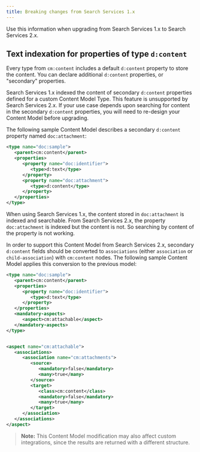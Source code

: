 ```yaml
---
title: Breaking changes from Search Services 1.x
---
```


Use this information when upgrading from Search Services 1.x to Search Services 2.x.

## Text indexation for properties of type `d:content`

Every type from `cm:content` includes a default `d:content` property to store the content. You can declare additional `d:content` properties, or "secondary" properties.

Search Services 1.x indexed the content of secondary `d:content` properties defined for a custom Content Model Type. This feature is unsupported by Search Services 2.x. If your use case depends upon searching for content in the secondary `d:content` properties, you will need to re-design your Content Model before upgrading.

The following sample Content Model describes a secondary `d:content` property named `doc:attachment`:

```xml
<type name="doc:sample">
   <parent>cm:content</parent>
   <properties>
      <property name="doc:identifier">
         <type>d:text</type>
      </property>
      <property name="doc:attachment">
         <type>d:content</type>
      </property>
   </properties>
</type>
```

When using Search Services 1.x, the content stored in `doc:attachment` is indexed and searchable. From Search Services 2.x, the property `doc:attachment` is indexed but the content is not. So searching by content of the property is not working.

In order to support this Content Model from Search Services 2.x, secondary `d:content` fields should be converted to `associations` (either `association` or `child-association`) with `cm:content` nodes. The following sample Content Model applies this conversion to the previous model:

```xml
<type name="doc:sample">
   <parent>cm:content</parent>
   <properties>
      <property name="doc:identifier">
         <type>d:text</type>
      </property>
   </properties>
   <mandatory-aspects>
      <aspect>cm:attachable</aspect>
   </mandatory-aspects>
</type>


<aspect name="cm:attachable">
   <associations>
      <association name="cm:attachments">
         <source>
            <mandatory>false</mandatory>
            <many>true</many>
         </source>
         <target>
            <class>cm:content</class>
            <mandatory>false</mandatory>
            <many>true</many>
         </target>
      </association>
   </associations>
</aspect>
```

> **Note:** This Content Model modification may also affect custom integrations, since the results are returned with a different structure.
